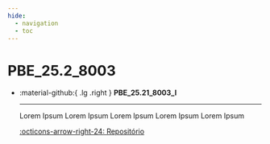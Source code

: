```yaml
---
hide:
  - navigation
  - toc
---  
```


# PBE_25.2_8003

<div class="grid cards" markdown>

-   :material-github:{ .lg .right } __PBE_25.21_8003_I__

    ---

    Lorem Ipsum     Lorem Ipsum Lorem Ipsum Lorem Ipsum Lorem Ipsum

    [:octicons-arrow-right-24: Repositório](https://github.com/Projetos-de-Extensao/PBE_25.2_8004_I)

</div>

